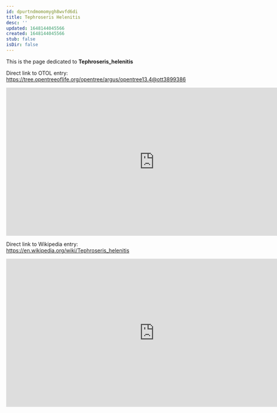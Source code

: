 ```yaml
---
id: dpurtndmomomygh8wvfd6di
title: Tephroseris Helenitis
desc: ''
updated: 1648144045566
created: 1648144045566
stub: false
isDir: false
---
```

This is the page dedicated to **Tephroseris_helenitis**


Direct link to OTOL entry: https://tree.opentreeoflife.org/opentree/argus/opentree13.4@ott3899386



<html>
    <body>
    <iframe src="https://tree.opentreeoflife.org/opentree/argus/opentree13.4@ott3899386"
    width="800" height="400" frameborder="0" allowfullscreen> </iframe>
    </body>
</html>
    


Direct link to Wikipedia entry: https://en.wikipedia.org/wiki/Tephroseris_helenitis



<html>
    <body>
    <iframe src="https://en.wikipedia.org/wiki/Tephroseris_helenitis"
    width="800" height="400" frameborder="0" allowfullscreen> </iframe>
    </body>
</html>
    
